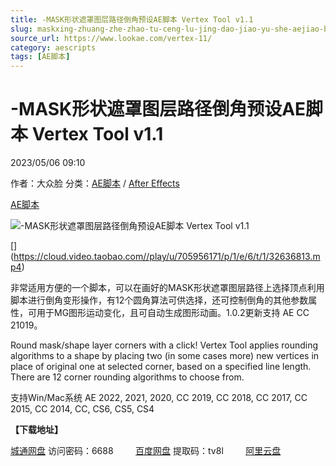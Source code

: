```yaml
---
title: -MASK形状遮罩图层路径倒角预设AE脚本 Vertex Tool v1.1
slug: maskxing-zhuang-zhe-zhao-tu-ceng-lu-jing-dao-jiao-yu-she-aejiao-ben-vertex-tool-v1-1
source_url: https://www.lookae.com/vertex-11/
category: aescripts
tags: [AE脚本]
---
```

# -MASK形状遮罩图层路径倒角预设AE脚本 Vertex Tool v1.1

2023/05/06 09:10

作者：大众脸
分类：[AE脚本](https://www.lookae.com/after-effects/aescripts/) / [After Effects](https://www.lookae.com/after-effects/)

[AE脚本](https://www.lookae.com/tag/ae%e8%84%9a%e6%9c%ac/)

![-MASK形状遮罩图层路径倒角预设AE脚本 Vertex Tool v1.1](https://www.lookae.com/wp-content/uploads/2015/11/Vertex.jpg "-MASK形状遮罩图层路径倒角预设AE脚本 Vertex Tool v1.1-LookAE.com")

[﻿[﻿]("https://cloud.video.taobao.com//play/u/705956171/p/1/e/6/t/1/32636813.mp4)](https://cloud.video.taobao.com//play/u/705956171/p/1/e/6/t/1/32636813.mp4)

非常适用方便的一个脚本，可以在画好的MASK形状遮罩图层路径上选择顶点利用脚本进行倒角变形操作，有12个圆角算法可供选择，还可控制倒角的其他参数属性，可用于MG图形运动变化，且可自动生成图形动画。1.0.2更新支持 AE CC 21019。

Round mask/shape layer corners with a click! Vertex Tool applies rounding algorithms to a shape by placing two (in some cases more) new vertices in place of original one at selected corner, based on a specified line length. There are 12 corner rounding algorithms to choose from.

支持Win/Mac系统 AE 2022, 2021, 2020, CC 2019, CC 2018, CC 2017, CC 2015, CC 2014, CC, CS6, CS5, CS4

**【下载地址】**

[城通网盘](https://url70.ctfile.com/f/2827370-851836977-7e80d8?p=4431) 访问密码：6688         [百度网盘](https://pan.baidu.com/s/1Zg6DQO1R5bTwSHEsUSc6JQ?pwd=tv8l) 提取码：tv8l         [阿里云盘](https://www.aliyundrive.com/s/nSEqyiJAmdJ)
